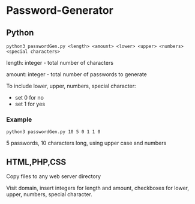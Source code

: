 # Password-Generator

## Python

    python3 passwordGen.py <length> <amount> <lower> <upper> <numbers> <special characters>

length: integer - total number of characters

amount: integer - total number of passwords to generate

To include lower, upper, numbers, special character:
  
- set 0 for no
- set 1 for yes


### Example
    
    python3 passwordGen.py 10 5 0 1 1 0

5 passwords, 10 characters long, using upper case and numbers


## HTML,PHP,CSS

Copy files to any web server directory

Visit domain, insert integers for length and amount, checkboxes for lower, upper, numbers, special character.
